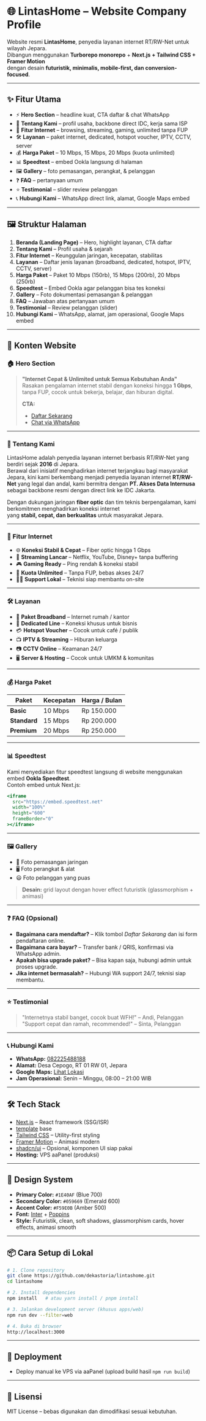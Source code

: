 # 🌐 LintasHome – Website Company Profile

Website resmi **LintasHome**, penyedia layanan internet RT/RW-Net untuk wilayah Jepara.  
Dibangun menggunakan **Turborepo monorepo** + **Next.js + Tailwind CSS + Framer Motion**  
dengan desain **futuristik, minimalis, mobile-first, dan conversion-focused**.

---

## ✨ Fitur Utama

- ⚡ **Hero Section** – headline kuat, CTA daftar & chat WhatsApp
- 🏢 **Tentang Kami** – profil usaha, backbone direct IDC, kerja sama ISP
- 🚀 **Fitur Internet** – browsing, streaming, gaming, unlimited tanpa FUP
- 🛠️ **Layanan** – paket internet, dedicated, hotspot voucher, IPTV, CCTV, server
- 💰 **Harga Paket** – 10 Mbps, 15 Mbps, 20 Mbps (kuota unlimited)
- 📊 **Speedtest** – embed Ookla langsung di halaman
- 🖼️ **Gallery** – foto pemasangan, perangkat, & pelanggan
- ❓ **FAQ** – pertanyaan umum
- ⭐ **Testimonial** – slider review pelanggan
- 📞 **Hubungi Kami** – WhatsApp direct link, alamat, Google Maps embed

---

## 🖼️ Struktur Halaman

1. **Beranda (Landing Page)** – Hero, highlight layanan, CTA daftar
2. **Tentang Kami** – Profil usaha & sejarah
3. **Fitur Internet** – Keunggulan jaringan, kecepatan, stabilitas
4. **Layanan** – Daftar jenis layanan (broadband, dedicated, hotspot, IPTV, CCTV, server)
5. **Harga Paket** – Paket 10 Mbps (150rb), 15 Mbps (200rb), 20 Mbps (250rb)
6. **Speedtest** – Embed Ookla agar pelanggan bisa tes koneksi
7. **Gallery** – Foto dokumentasi pemasangan & pelanggan
8. **FAQ** – Jawaban atas pertanyaan umum
9. **Testimonial** – Review pelanggan (slider)
10. **Hubungi Kami** – WhatsApp, alamat, jam operasional, Google Maps embed

---

## 📝 Konten Website

### 🏠 Hero Section
> **"Internet Cepat & Unlimited untuk Semua Kebutuhan Anda"**  
> Rasakan pengalaman internet stabil dengan koneksi hingga **1 Gbps**, tanpa FUP, cocok untuk bekerja, belajar, dan hiburan digital.  
>  
> **CTA:**  
> - [Daftar Sekarang](https://e.ebilling.id/billing/registrasi/?account=3758)  
> - [Chat via WhatsApp](https://wa.me/6282225488188)

---

### 🏢 Tentang Kami
LintasHome adalah penyedia layanan internet berbasis RT/RW-Net yang berdiri sejak **2016** di Jepara.  
Berawal dari inisiatif menghadirkan internet terjangkau bagi masyarakat Jepara, kini kami berkembang menjadi penyedia layanan internet **RT/RW-Net** yang legal dan andal, kami bermitra dengan **PT. Akses Data Internusa** sebagai backbone resmi dengan direct link ke IDC Jakarta.  

Dengan dukungan jaringan **fiber optic** dan tim teknis berpengalaman, kami berkomitmen menghadirkan koneksi internet  
yang **stabil, cepat, dan berkualitas** untuk masyarakat Jepara.

---

### 🚀 Fitur Internet

- 🌐 **Koneksi Stabil & Cepat** – Fiber optic hingga 1 Gbps
- 🎥 **Streaming Lancar** – Netflix, YouTube, Disney+ tanpa buffering
- 🎮 **Gaming Ready** – Ping rendah & koneksi stabil
- 📡 **Kuota Unlimited** – Tanpa FUP, bebas akses 24/7
- 🧑‍💻 **Support Lokal** – Teknisi siap membantu on-site

---

### 🛠️ Layanan

- 📶 **Paket Broadband** – Internet rumah / kantor
- 🏢 **Dedicated Line** – Koneksi khusus untuk bisnis
- 💳 **Hotspot Voucher** – Cocok untuk café / publik
- 📺 **IPTV & Streaming** – Hiburan keluarga
- 📷 **CCTV Online** – Keamanan 24/7
- 🖥️ **Server & Hosting** – Cocok untuk UMKM & komunitas

---

### 💰 Harga Paket

| Paket         | Kecepatan | Harga / Bulan |
|--------------|-----------|---------------|
| **Basic**    | 10 Mbps   | Rp 150.000    |
| **Standard** | 15 Mbps   | Rp 200.000    |
| **Premium**  | 20 Mbps   | Rp 250.000    |

---

### 📊 Speedtest
Kami menyediakan fitur speedtest langsung di website menggunakan embed **Ookla Speedtest**.  
Contoh embed untuk Next.js:

```jsx
<iframe
  src="https://embed.speedtest.net"
  width="100%"
  height="600"
  frameBorder="0"
></iframe>
```

---

### 🖼️ Gallery
- 📸 Foto pemasangan jaringan
- 🖥️ Foto perangkat & alat
- 😃 Foto pelanggan yang puas

> **Desain:** grid layout dengan hover effect futuristik (glassmorphism + animasi)

---

### ❓ FAQ (Opsional)

- **Bagaimana cara mendaftar?** – Klik tombol *Daftar Sekarang* dan isi form pendaftaran online.
- **Bagaimana cara bayar?** – Transfer bank / QRIS, konfirmasi via WhatsApp admin.
- **Apakah bisa upgrade paket?** – Bisa kapan saja, hubungi admin untuk proses upgrade.
- **Jika internet bermasalah?** – Hubungi WA support 24/7, teknisi siap membantu.

---

### ⭐ Testimonial

> "Internetnya stabil banget, cocok buat WFH!" – Andi, Pelanggan  
> "Support cepat dan ramah, recommended!" – Sinta, Pelanggan  

---

### 📞 Hubungi Kami

- **WhatsApp:** [082225488188](https://wa.me/6282225488188)  
- **Alamat:** Desa Cepogo, RT 01 RW 01, Jepara  
- **Google Maps:** [Lihat Lokasi](https://maps.google.com)  
- **Jam Operasional:** Senin – Minggu, 08:00 – 21:00 WIB

---

## 🛠️ Tech Stack

- [Next.js](https://nextjs.org/) – React framework (SSG/ISR)
- [template](https://github.com/dekastoria/lintas) base 
- [Tailwind CSS](https://tailwindcss.com/) – Utility-first styling
- [Framer Motion](https://www.framer.com/motion/) – Animasi modern
- [shadcn/ui](https://ui.shadcn.com/) – Opsional, komponen UI siap pakai
- **Hosting:** VPS aaPanel (produksi)

---

## 🎨 Design System

- **Primary Color:** `#1E40AF` (Blue 700)
- **Secondary Color:** `#059669` (Emerald 600)
- **Accent Color:** `#F59E0B` (Amber 500)
- **Font:** [Inter](https://fonts.google.com/specimen/Inter) + [Poppins](https://fonts.google.com/specimen/Poppins)
- **Style:** Futuristik, clean, soft shadows, glassmorphism cards, hover effects, animasi smooth

---

## 📦 Cara Setup di Lokal

```bash
# 1. Clone repository
git clone https://github.com/dekastoria/lintashome.git
cd lintashome

# 2. Install dependencies
npm install   # atau yarn install / pnpm install

# 3. Jalankan development server (khusus apps/web)
npm run dev --filter=web

# 4. Buka di browser
http://localhost:3000
```

---

## 🚀 Deployment

- Deploy manual ke VPS via aaPanel (upload build hasil `npm run build`)

---

## 📄 Lisensi

MIT License – bebas digunakan dan dimodifikasi sesuai kebutuhan.
